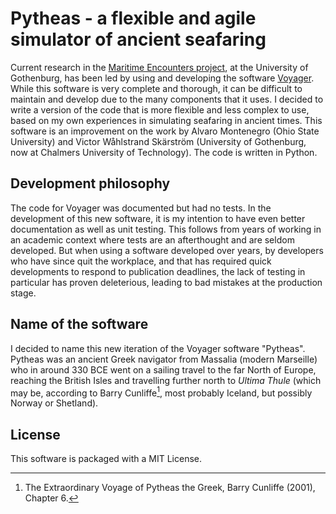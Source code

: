 # Pytheas - a flexible and agile simulator of ancient seafaring

Current research in the [Maritime Encounters project](https://www.gu.se/en/research/maritime-encounters), at the University of Gothenburg, has been led by using and developing the software [Voyager](https://github.com/mtomasini/voyager). While this software is very complete and thorough, it can be difficult to maintain and develop due to the many components that it uses. I decided to write a version of the code that is more flexible and less complex to use, based on my own experiences in simulating seafaring in ancient times. This software is an improvement on the work by Alvaro Montenegro (Ohio State University) and Victor Wåhlstrand Skärström (University of Gothenburg, now at Chalmers University of Technology). The code is written in Python.

## Development philosophy

The code for Voyager was documented but had no tests. In the development of this new software, it is my intention to have even better documentation as well as unit testing. This follows from years of working in an academic context where tests are an afterthought and are seldom developed. But when using a software developed over years, by developers who have since quit the workplace, and that has required quick developments to respond to publication deadlines, the lack of testing in particular has proven deleterious, leading to bad mistakes at the production stage.

## Name of the software

I decided to name this new iteration of the Voyager software "Pytheas". Pytheas was an ancient Greek navigator from Massalia (modern Marseille) who in around 330 BCE went on a sailing travel to the far North of Europe, reaching the British Isles and travelling further north to _Ultima Thule_ (which may be, according to Barry Cunliffe[^1], most probably Iceland, but possibly Norway or Shetland).

## License

This software is packaged with a MIT License.

[^1]: The Extraordinary Voyage of Pytheas the Greek, Barry Cunliffe (2001), Chapter 6.
